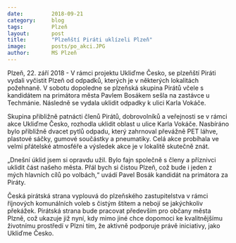 ```yaml
---
date:         2018-09-21
category:     blog
tags:         Plzeň
layout:       post
title:        "Plzeňští Piráti uklízeli Plzeň" 
image:        posts/po_akci.JPG
author:       MS Plzeň
---
```



Plzeň, 22. září 2018 -  V rámci projektu Ukliďme Česko, se plzeňští Piráti vydali vyčistit Plzeň od odpadků, kterých je v některých lokalitách požehnaně. V sobotu dopoledne se plzeňská skupina Pirátů včele s kandidátem na primátora města Pavlem Bosákem sešla na zastávce u Techmánie. Následně se vydala uklidit odpadky k ulici Karla Vokáče.

 

Skupina přibližně patnácti členů Pirátů, dobrovolníků a veřejnosti se v rámci akce Ukliďme Česko, rozhodla uklidit oblast u ulice Karla Vokáče. Nasbíráno bylo přibližně dvacet pytlů odpadu, který zahrnoval převážně PET láhve, plastové sáčky, gumové součástky a pneumatiky. Celá akce probíhala ve velmi přátelské atmosféře a výsledek akce je v lokalitě skutečně znát.

 

„Dnešní úklid jsem si opravdu užil. Bylo fajn společně s členy a příznivci uklidit část našeho města. Přál bych si čistou Plzeň, což bude i jeden z mých hlavních cílů po volbách,“ uvádí Pavel Bosák kandidát na primátora za Piráty.

 

Česká pirátská strana vyplouvá do plzeňského zastupitelstva v rámci říjnových komunálních voleb s čistým štítem a nebojí se jakýchkoliv překážek. Pirátská strana bude pracovat především pro občany města Plzně, což ukazuje již nyní, kdy mimo jiné chce dopomoci ke kvalitnějšímu životnímu prostředí v Plzni tím, že aktivně podporuje právě iniciativy, jako Ukliďme Česko.

